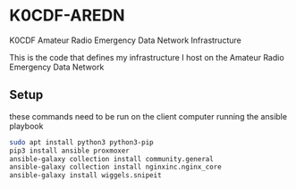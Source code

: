 # K0CDF-AREDN

K0CDF Amateur Radio Emergency Data Network Infrastructure

This is the code that defines my infrastructure I host on the Amateur Radio Emergency Data Network

## Setup

these commands need to be run on the client computer running the ansible playbook

```bash
sudo apt install python3 python3-pip
pip3 install ansible proxmoxer
ansible-galaxy collection install community.general
ansible-galaxy collection install nginxinc.nginx_core
ansible-galaxy install wiggels.snipeit
```
